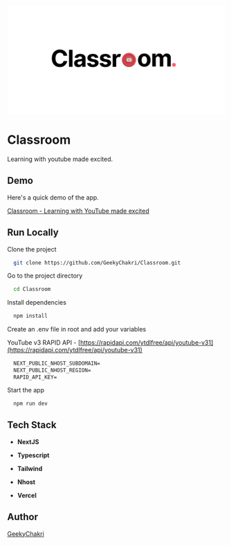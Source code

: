 ![Logo](public/cover.png)

# Classroom

Learning with youtube made excited.

## Demo

Here's a quick demo of the app.

[Classroom - Learning with YouTube made excited](https://www.youtube.com/watch?v=uqX2yAVLC5A)


## Run Locally

Clone the project

```bash
  git clone https://github.com/GeekyChakri/Classroom.git
```

Go to the project directory

```bash
  cd Classroom
```

Install dependencies

```bash
  npm install
```

Create an .env file in root and add your variables

YouTube v3 RAPID API - [https://rapidapi.com/ytdlfree/api/youtube-v31](https://rapidapi.com/ytdlfree/api/youtube-v31)

```
  NEXT_PUBLIC_NHOST_SUBDOMAIN=
  NEXT_PUBLIC_NHOST_REGION=
  RAPID_API_KEY=
```

Start the app

```bash
  npm run dev
```

## Tech Stack

- **NextJS**

- **Typescript**

- **Tailwind**

- **Nhost**

- **Vercel**

## Author

[GeekyChakri](https://www.github.com/GeekyChakri)
